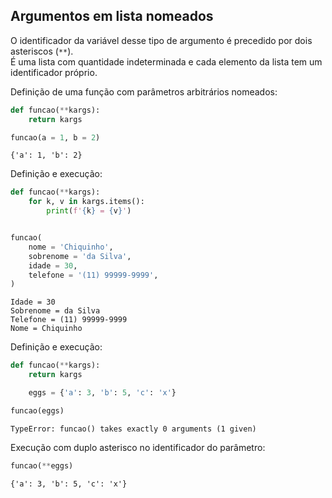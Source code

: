 ## Argumentos em lista nomeados

O identificador da variável desse tipo de argumento é precedido por dois
asteriscos (`**`).  
É uma lista com quantidade indeterminada e cada elemento da lista tem um
identificador próprio.  
  
Definição de uma função com parâmetros arbitrários nomeados:

``` python
def funcao(**kargs):
    return kargs

funcao(a = 1, b = 2)
```

``` console
{'a': 1, 'b': 2}
```

Definição e execução:

``` python
def funcao(**kargs):
    for k, v in kargs.items():
        print(f'{k} = {v}')


funcao(
    nome = 'Chiquinho',
    sobrenome = 'da Silva',
    idade = 30,
    telefone = '(11) 99999-9999',
)
```

``` console
Idade = 30
Sobrenome = da Silva
Telefone = (11) 99999-9999
Nome = Chiquinho
```

Definição e execução:

``` python
def funcao(**kargs):
    return kargs

    eggs = {'a': 3, 'b': 5, 'c': 'x'}

funcao(eggs)
```

``` console
TypeError: funcao() takes exactly 0 arguments (1 given)
```

Execução com duplo asterisco no identificador do parâmetro:

``` python
funcao(**eggs)
```

``` console
{'a': 3, 'b': 5, 'c': 'x'}
```

